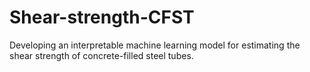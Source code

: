 # Shear-strength-CFST
Developing an interpretable machine learning model for estimating the shear strength of concrete-filled steel tubes.

